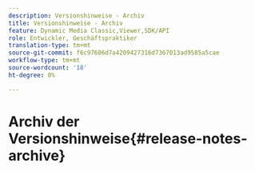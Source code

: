 ```yaml
---
description: Versionshinweise - Archiv
title: Versionshinweise - Archiv
feature: Dynamic Media Classic,Viewer,SDK/API
role: Entwickler, Geschäftspraktiker
translation-type: tm+mt
source-git-commit: f6c97606d7a4209427316d7367013ad9585a5cae
workflow-type: tm+mt
source-wordcount: '18'
ht-degree: 0%

---
```



# Archiv der Versionshinweise{#release-notes-archive}

